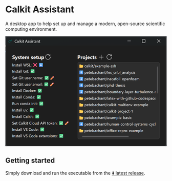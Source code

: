 # Calkit Assistant

A desktop app to help set up and manage
a modern, open-source scientific computing environment.

![Screenshot](resources/screenshot.png)

## Getting started

Simply download and run the executable from the
[⬇️ latest release](https://github.com/calkit/calkit-assistant/releases/latest).
